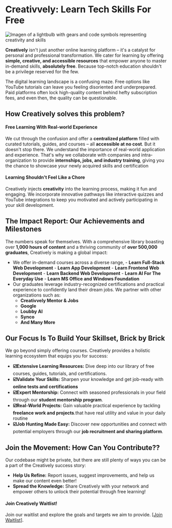 # Creativvely: Learn Tech Skills For Free

![Imagen of a lightbulb with gears and code symbols representing creativity and skills](https://lh3.googleusercontent.com/fife/ALs6j_EMf5tMr4jq1RXamzXxbJl-TE3yARLjD22IgUD1YfKyB3BGB_dnemsrOIr2ufKyAk4IpoFUHf6oiYuEIOoaXbzlQGtsrwgVIwmjvIUYQD8H5-NvaCEMYjf0r0FbCT1uQ2iZ0Ub2sDGn7seGYRGIo2g_ZIowmpLYuOw6BOrgz-_j0VezeQsjBUV4C78BM6cZdjhnnOhU6fT90ljtaFjZQH5sVklHfzfUMvztGuCwS_tBaH4FPLa8yJuRCwWSSg-PYQp7EDIS-hD1y41-euttI_Lqo7hjdx90ZSBZ9vM_MKuhgTLx2dx2gZjNjEgx_ehD9iVuVhs5mnWOXAz8esk3OMZH8VcGSW_8JVHRagFAtTnI8lREEnAzo6-UpzwAbRDjSp9ev2xj3uoiZlQaqsondZuYJYei_K6AlCl6iqAo3RCFi-0eMpTftqjOT5zgwLJSXefftjKwmJLWUKgdVEiu2s_ylsy6tx62Gmf_5s2kRx5lvqHFopgY9z23zQoYVTLCxPMwNTNq0QQGolaXMRNwTfgKL0cxHG01aJxGb4XtvPagoXpWuCxs07x_AfwkRBvDH4Hh6l10SPstvrX4Kn4nd6siosfDtq1sM89J3lejFeQG0Lmm2jTI0SMSKdmYJccwUcGXs-rFFGTxgrqb2NJ3y1NjuDCwWsg57aP1yzXClreNSNtfMm_-KyVSBSl-5MirkqI-mqoxbf4JyKtsVlknrvAzR_pXMlc4gVtcZ102JZ_wMbjaLxx0p-y5ASYUVaMBkDJtzPcziKe3HMvGvbiJiVZW3sBHQFmRuzLUJIQjoWmCkcYMqt_UvHKz6SD3PohE-cr3GZFJLj4sr3plGdsKtfHA7ritNkry1YDjcgkYoV9AmEMzY6fM0rybxbiA1hfAZh3w-MAziYouQhLUOFk6MppuD7FcC0ojoI3WwKIYccqguIPYanDNliCrvBxqFA2AXdOb0ycdKwRz5JX6-GabznCyK_9c4uUPUBRX9UcaQnZzzcas7zQ_iQ_pXijqnIsvaDnQQ-yy4_iHc7bpSkg0J6LsTCM1GjFZFWB7pNi95eAQT4OyOFwgMVSCdadxEVobnNOk5shwccfZFONHy3BUKzFv3pXocC0z3sSs8DyDSFChr58H7Rkb630wvnT-rmh-HSyEcQCNhH7LxAummJyUYy7MengBhK3dYIg22HjLl75pYuB5fhsb-rbbBkcaTr-xsm6F7OAlr0FUVi3r-0DJu-1a1Ij_LwaloxfCdyQqpxtEjtKPJtE-UC6c_nDHODZhLGz_Sufr2bkwnEpggHt1eM3gO0yGNL5z0msU4BmGzZhlRfOptNuNYZJddtjArE_JtqwB3plb-QtskA8RNfkaTdECXxcrZ4jEPPx9biqyCRRXsL51p_0cFyKe8vbElbMEb5Zg03YAcwMctODpa3Us-fzHRfJfz6RIAoOJ-ibcGZBuO88u9Qw_hZnzQcnJ_kmMKZuAHTFTgRAUzt8U1WwqaQ_dlpsvTMDFYacAXgl251YA1C8jkpTTQXNfNAxpfQZ4v5VbAH9m3o2DR-i__r3_rR8wSEgAoPbX9uVRD_dBQWk=s512)

**Creatively** isn't just another online learning platform – it's a catalyst for personal and professional transformation. We cater for learning by offering **simple, creative, and accessible resources** that empower anyone to master in-demand skills, **absolutely free**. Because top-notch education shouldn't be a privilege reserved for the few.

The digital learning landscape is a confusing maze. Free options like YouTube tutorials can leave you feeling disoriented and underprepared. Paid platforms often lock high-quality content behind hefty subscription fees, and even then, the quality can be questionable. 

## How Creatively solves this problem?

#### Free Learning With Real-world Experience

We cut through the confusion and offer a **centralized platform** filled with curated tutorials, guides, and courses – all **accessible at no cost**. But it doesn't stop there. We understand the importance of real-world application and experience. That's why we collaborate with companies and intra-organization to provide **internships, jobs, and industry training**, giving you the chance to showcase your newly acquired skills and certification

#### Learning Shouldn't Feel Like a Chore

Creatively injects **creativity** into the learning process, making it fun and engaging. We incorporate innovative pathways like interactive quizzes and YouTube integrations to keep you motivated and actively participating in your skill development. 

## The Impact Report: Our Achievements and Milestones

The numbers speak for themselves. With a comprehensive library boasting over **1,000 hours of content** and a thriving community of **over 500,000 graduates**, Creatively is making a global impact:

* We offer in-demand courses across a diverse range, 
        - **Learn Full-Stack Web Development**
        - **Learn App Development**
        - **Learn Frontend Web Development**
        - **Learn Backend Web Development**
        - **Learn AI For The Everyday Use**
        - **Learn MS Office and Windows Foundation**
* Our graduates leverage industry-recognized certifications and practical experience to confidently land their dream jobs. We partner with other organizations such as:
    - **Creativvely Mentor & Jobs**
    - **Google**
    - **Loubby AI**
    - **Synco**
    - **And Many More**

## Our Focus Is To Build Your Skillset, Brick by Brick

We go beyond simply offering courses. Creatively provides a holistic learning ecosystem that equips you for success:

* **☑️Extensive Learning Resources:** Dive deep into our library of free courses, guides, tutorials, and certifications. 
* **☑️Validate Your Skills:**  Sharpen your knowledge and get job-ready with **online tests and certifications** 
* **☑️Expert Mentorship:**  Connect with seasoned professionals in your field through our **student mentorship program**.  ‍
* **☑️Real-World Projects:**  Gain valuable practical experience by tackling **freelance work and projects**.that have real utility and value in your daily routine ‍
* **☑️Job Hunting Made Easy:**  Discover new opportunities and connect with potential employers through our **job recruitment and sharing platform**. 

## Join the Movement: How Can You Contribute??

Our codebase might be private, but there are still plenty of ways you can be a part of the Creatively success story:

* **Help Us Refine:**  Report issues, suggest improvements, and help us make our content even better!  
* **Spread the Knowledge:**  Share Creatively with your network and empower others to unlock their potential through free learning!   

#### Join Creatively Waitlist!

Join our waitlist and explore the goals and targets we aim to provide. [[Join Waitlist](https://bit.ly/CreativvelyWaitlist)].

